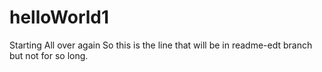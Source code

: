 # helloWorld1
Starting All over again
So this is the line that will be in readme-edt branch but not for so long.
